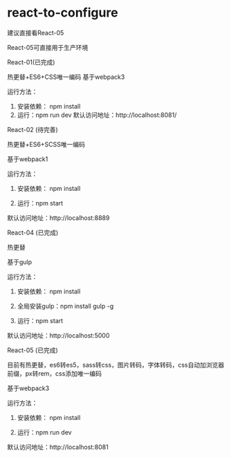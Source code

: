 # react-to-configure

建议直接看React-05

React-05可直接用于生产环境

React-01(已完成)

热更替+ES6+CSS唯一编码
基于webpack3

运行方法：
1. 安装依赖： npm install
2. 运行：npm run dev
默认访问地址：http://localhost:8081/


React-02 (待完善)

热更替+ES6+SCSS唯一编码

基于webpack1

运行方法：

1. 安装依赖： npm install

2. 运行：npm start

默认访问地址：http://localhost:8889


React-04 (已完成)

热更替

基于gulp

运行方法：

1. 安装依赖： npm install

2. 全局安装gulp：npm install gulp -g

3. 运行：npm start

默认访问地址：http://localhost:5000


React-05 (已完成)

目前有热更替，es6转es5，sass转css，图片转码，字体转码，css自动加浏览器前缀，px转rem，css添加唯一编码

基于webpack3

运行方法：

1. 安装依赖： npm install

2. 运行：npm run dev

默认访问地址：http://localhost:8081

